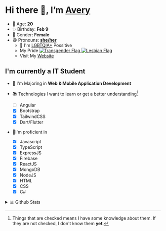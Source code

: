 # Hi there 👋, I’m [Avery][website]

- 🌸 Age: **20**
- ✨ Birthday: **Feb 9**
- 🎨 Gender: **Female**
- 😄 Pronouns: **[she/her][pronounspage]**
  - 🌈 I'm [LGBTQIA+][lgbt-foundation] Possitive
  - <div class="Flags">
      <span>My Pride</span>
      <a href="https://en.pronouns.page/dictionary/terminology#transgender">
        <img src="https://pronouns.page/flags/Transgender.png" alt="Transgender Flag" height="15px"/>
      </a>
      <a href="https://en.pronouns.page/dictionary/terminology#lesbian">
      <img src="https://pronouns.page/flags/Lesbian.png" alt="Lesbian Flag" height="15px"/>
      </a>
    </div>
  - Visit My [Website][website]

## I'm currently a IT Student

- 📌 I'm Majoring in **Web & Mobile Application Development**
- 📚 Technologies I want to learn or get a better understanding[^1]

  - [ ] Angular
  - [x] Bootstrap
  - [x] TailwindCSS
  - [x] Dart/Flutter

- 🎉I'm proficient in

  - [x] Javascript
  - [x] TypeScript
  - [x] ExpressJS
  - [x] Firebase
  - [x] ReactJS
  - [x] MongoDB
  - [x] NodeJS
  - [x] HTML
  - [x] CSS
  - [x] C#

<details>
  <summary>
    📊 Github Stats
  </summary>

<!--START_SECTION:waka-->
![Code Time](http://img.shields.io/badge/Code%20Time-613%20hrs%2038%20mins-blue)

![Profile Views](http://img.shields.io/badge/Profile%20Views-0-blue)

**🐱 My GitHub Data** 

> 📦 130.0 kB Used in GitHub's Storage 
 > 
> 🏆 73 Contributions in the Year 2023
 > 
> 💼 Opted to Hire
 > 
> 📜 23 Public Repositories 
 > 
> 🔑 28 Private Repositories 
 > 
**I'm a Night 🦉** 

```text
🌞 Morning                131 commits         ███░░░░░░░░░░░░░░░░░░░░░░   11.67 % 
🌆 Daytime                411 commits         █████████░░░░░░░░░░░░░░░░   36.60 % 
🌃 Evening                426 commits         █████████░░░░░░░░░░░░░░░░   37.93 % 
🌙 Night                  155 commits         ███░░░░░░░░░░░░░░░░░░░░░░   13.80 % 
```
📅 **I'm Most Productive on Monday** 

```text
Monday                   252 commits         ██████░░░░░░░░░░░░░░░░░░░   22.44 % 
Tuesday                  216 commits         █████░░░░░░░░░░░░░░░░░░░░   19.23 % 
Wednesday                162 commits         ████░░░░░░░░░░░░░░░░░░░░░   14.43 % 
Thursday                 168 commits         ████░░░░░░░░░░░░░░░░░░░░░   14.96 % 
Friday                   139 commits         ███░░░░░░░░░░░░░░░░░░░░░░   12.38 % 
Saturday                 99 commits          ██░░░░░░░░░░░░░░░░░░░░░░░   08.82 % 
Sunday                   87 commits          ██░░░░░░░░░░░░░░░░░░░░░░░   07.75 % 
```


📊 **This Week I Spent My Time On** 

```text
🕑︎ Time Zone: America/Halifax

💬 Programming Languages: 
Kotlin                   2 hrs 6 mins        ████████████░░░░░░░░░░░░░   49.16 % 
Java                     1 hr 1 min          ██████░░░░░░░░░░░░░░░░░░░   24.00 % 
HTML                     45 mins             ████░░░░░░░░░░░░░░░░░░░░░   17.63 % 
Properties               6 mins              █░░░░░░░░░░░░░░░░░░░░░░░░   02.45 % 
XML                      5 mins              ░░░░░░░░░░░░░░░░░░░░░░░░░   01.96 % 

🔥 Editors: 
Android Studio           2 hrs 20 mins       ██████████████░░░░░░░░░░░   54.36 % 
IntelliJ                 1 hr 57 mins        ███████████░░░░░░░░░░░░░░   45.64 % 

🐱‍💻 Projects: 
lab-7-Avery-Rose         2 hrs 16 mins       █████████████░░░░░░░░░░░░   52.94 % 
PlayerLogger             42 mins             ████░░░░░░░░░░░░░░░░░░░░░   16.57 % 
java-ee-restaurant-projec39 mins             ████░░░░░░░░░░░░░░░░░░░░░   15.25 % 
java-ee-test-2-Avery-Rose33 mins             ███░░░░░░░░░░░░░░░░░░░░░░   13.17 % 
TipTime                  1 min               ░░░░░░░░░░░░░░░░░░░░░░░░░   00.61 % 

💻 Operating System: 
Windows                  4 hrs 17 mins       █████████████████████████   100.00 % 
```

**I Mostly Code in JavaScript** 

```text
JavaScript               23 repos            ███████░░░░░░░░░░░░░░░░░░   29.49 % 
Java                     12 repos            ████░░░░░░░░░░░░░░░░░░░░░   15.38 % 
Kotlin                   8 repos             ███░░░░░░░░░░░░░░░░░░░░░░   10.26 % 
HTML                     6 repos             ██░░░░░░░░░░░░░░░░░░░░░░░   07.69 % 
Python                   1 repo              ░░░░░░░░░░░░░░░░░░░░░░░░░   01.28 % 
```



**Timeline**

![Lines of Code chart](https://raw.githubusercontent.com/Avery-Rose/Avery-Rose/main/assets/bar_graph.png)


 Last Updated on 01/04/2023 18:35:18 UTC
<!--END_SECTION:waka-->

</details>

[^1]:
    Things that are checked means I have some knowledge about them.
    If they are not checked, I don't know them **yet**.

[//]: <> (Links)

[wakatime-profile]: https://wakatime.com/@Averyyyyyyyy
[pronouns-definitions]: https://en.pronouns.page/she/her
[pronounspage]: https://pronouns.page/@cattgirlava
[lgbt-foundation]: https://lgbt.foundation/
[website]: https://avarose.dev/
[alexandres-badge-repo]: https://github.com/alexandresanlim/Badges4-README.md-Profile
